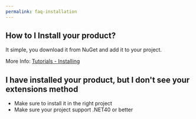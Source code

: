 ```yaml
---
permalink: faq-installation
---
```


## How to I Install your product?
It simple, you download it from NuGet and add it to your project.

More Info: [Tutorials - Installing](/installing)

## I have installed your product, but I don't see your extensions method
- Make sure to install it in the right project
- Make sure your project support .NET40 or better
